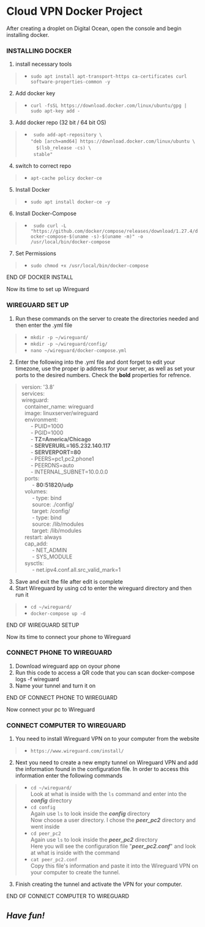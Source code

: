 # **Cloud VPN Docker Project**
After creating a droplet on Digital Ocean, open the console and begin installing docker.

### **INSTALLING DOCKER**
1) install necessary tools <br>
>-    `sudo apt install apt-transport-https ca-certificates curl software-properties-common -y`
2) Add docker key <br>
>-    `curl -fsSL https://download.docker.com/linux/ubuntu/gpg | sudo apt-key add -`
3) Add docker repo (32 bit / 64 bit OS) <br>
>-   ` sudo add-apt-repository \` <br> `"deb [arch=amd64] https://download.docker.com/linux/ubuntu \` <br> `  $(lsb_release -cs) \` <br> ` stable"` <br>
4) switch to correct repo <br>
>-   `apt-cache policy docker-ce`
5) Install Docker <br>
>-   `sudo apt install docker-ce -y`
6) Install Docker-Compose <br>
>-   ` sudo curl -L "https://github.com/docker/compose/releases/download/1.27.4/docker-compose-$(uname -s)-$(uname -m)" -o /usr/local/bin/docker-compose`
7) Set Permissions <br>
>-   `sudo chmod +x /usr/local/bin/docker-compose` <br>

END OF DOCKER INSTALL
 
 
Now its time to set up Wireguard

### **WIREGUARD SET UP**
1) Run these commands on the server to create the directories needed and then enter the .yml file 
>-    `mkdir -p ~/wireguard/`
>-    `mkdir -p ~/wireguard/config/`
>-    `nano ~/wireguard/docker-compose.yml`
2) Enter the following into the .yml file and dont forget to edit your timezone, use the proper ip address for your server, as well as set your ports to the desired numbers. Check the **bold** properties for refrence.
  >    version: '3.8' <br>
  >    services: <br>
  >    wireguard: <br>
  >    &nbsp;&nbsp;container_name: wireguard <br>
  >    &nbsp;&nbsp;image: linuxserver/wireguard <br>
  >    &nbsp;&nbsp;environment: <br>
  >    &nbsp;&nbsp;&nbsp;&nbsp;&nbsp;&nbsp;- PUID=1000 <br>
  >    &nbsp;&nbsp;&nbsp;&nbsp;&nbsp;&nbsp;- PGID=1000 <br>
  >    &nbsp;&nbsp;&nbsp;&nbsp;&nbsp;&nbsp;- **TZ=America/Chicago** <br>
  >    &nbsp;&nbsp;&nbsp;&nbsp;&nbsp;&nbsp;- **SERVERURL=165.232.140.117** <br>
  >    &nbsp;&nbsp;&nbsp;&nbsp;&nbsp;&nbsp;- **SERVERPORT=80** <br>
  >    &nbsp;&nbsp;&nbsp;&nbsp;&nbsp;&nbsp;- PEERS=pc1,pc2,phone1 <br>
  >    &nbsp;&nbsp;&nbsp;&nbsp;&nbsp;&nbsp;- PEERDNS=auto <br>
  >    &nbsp;&nbsp;&nbsp;&nbsp;&nbsp;&nbsp;- INTERNAL_SUBNET=10.0.0.0 <br>
  >    &nbsp;&nbsp;ports: <br>
  >    &nbsp;&nbsp;&nbsp;&nbsp;&nbsp;&nbsp; - **80:51820/udp** <br>
  >    &nbsp;&nbsp;volumes: <br>
  >    &nbsp;&nbsp;&nbsp;&nbsp;&nbsp;&nbsp; - type: bind <br>
  >    &nbsp;&nbsp;&nbsp;&nbsp;&nbsp;&nbsp; source: ./config/ <br>
  >    &nbsp;&nbsp;&nbsp;&nbsp;&nbsp;&nbsp; target: /config/ <br>
  >    &nbsp;&nbsp;&nbsp;&nbsp;&nbsp;&nbsp; - type: bind <br>
  >    &nbsp;&nbsp;&nbsp;&nbsp;&nbsp;&nbsp; source: /lib/modules <br>
  >    &nbsp;&nbsp;&nbsp;&nbsp;&nbsp;&nbsp; target: /lib/modules <br>
  >    &nbsp;&nbsp;restart: always <br>
  >    &nbsp;&nbsp;cap_add: <br>
  >    &nbsp;&nbsp;&nbsp;&nbsp;&nbsp;&nbsp; - NET_ADMIN <br>
  >    &nbsp;&nbsp;&nbsp;&nbsp;&nbsp;&nbsp; - SYS_MODULE <br>
  >    &nbsp;&nbsp;sysctls: <br>
  >    &nbsp;&nbsp;&nbsp;&nbsp;&nbsp;&nbsp; - net.ipv4.conf.all.src_valid_mark=1 <br>
 
 3) Save and exit the file after edit is complete
 4) Start Wireguard by using cd to enter the wireguard directory and then run it <br>
 >-   `cd ~/wireguard/`
 >-   `docker-compose up -d` <br>
 
END OF WIREGUARD SETUP

Now its time to connect your phone to Wireguard

### **CONNECT PHONE TO WIREGUARD**
1) Download wireguard app on oyour phone
2) Run this code to access a QR code that you can scan
      docker-compose logs -f wireguard
3) Name your tunnel and turn it on 

END OF CONNECT PHONE TO WIREGUARD

Now connect your pc to Wireguard

### **CONNECT COMPUTER TO WIREGUARD**
1) You need to install Wireguard VPN on to your computer from the website <br>
>- `https://www.wireguard.com/install/`
2) Next you need to create a new empty tunnel on Wireguard VPN and add the information found in the configuration file. In order to access this information enter the following commands
>- `cd ~/wireguard/` <br>
> Look at what is inside with the `ls` command and enter into the ***config*** directory <br>
>- `cd config` <br>
> Again use `ls` to look inside the ***config*** directory <br>
> Now choose a user directory. I chose the ***peer_pc2*** directory and went inside <br>
>- `cd peer_pc2` <br> 
> Again use `ls` to look inside the ***peer_pc2*** directory <br>
> Here you will see the configuration file "***peer_pc2.conf***" and look at what is inside with the command <br>
>- `cat peer_pc2.conf` <br> 
> Copy this file's information and paste it into the Wireguard VPN on your computer to create the tunnel. <br>
3) Finish creating the tunnel and activate the VPN for your computer.

END OF CONNECT COMPUTER TO WIREGUARD

## ***Have fun!***
